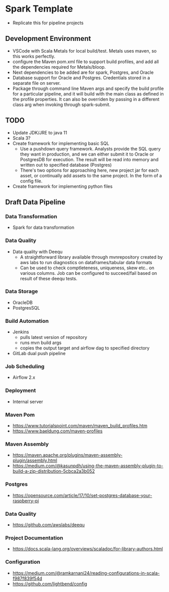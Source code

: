 # Spark Template
- Replicate this for pipeline projects

## Development Environment
- VSCode with Scala Metals for local build/test. Metals uses maven, so this works perfectly. 
- configure the Maven pom.xml file to support build profiles, and add all the dependencies required for Metals/bloop. 
- Next dependencies to be added are for spark, Postgres, and Oracle
- Database support for Oracle and Postgres. Credentials stored in a separate file on server.
- Package through command line Maven args and specify the build profile for a particular pipeline, and it will build with the main class as defined in the profile properties. It can also be overriden by passing in a different class arg when invoking through spark-submit.

## TODO
- Update JDK/JRE to java 11
- Scala 3?
- Create framework for implementing basic SQL
  - Use a pushdown query framework. Analysts provide the SQL query they want in production, and we can either submit it to Oracle or PostgresDB for execution. The result will be read into memory and written out to specified database (Postgres)
  - There's two options for approaching here, new project jar for each asset, or continually add assets to the same project. In the form of a config file.
- Create framework for implementing python files

## Draft Data Pipeline

### Data Transformation
- Spark for data transformation

### Data Quality
- Data quality with Deequ
  - A straightforward library available through mvnrepository created by aws labs to run diagnostics on dataframes/tabular data formats
  - Can be used to check comptleteness, uniqueness, skew etc.. on various columns. Job can be configured to succeed/fail based on result of these deequ tests.

### Data Storage
- OracleDB
- PostgresSQL 

### Build Automation
- Jenkins
  - pulls latest version of repository
  - runs mvn build args
  - copies the output target and airflow dag to specified directory
- GitLab dual push pipeline

### Job Scheduling
- Airflow 2.x

### Deployment
- Internal server

### Maven Pom
- https://www.tutorialspoint.com/maven/maven_build_profiles.htm
- https://www.baeldung.com/maven-profiles

### Maven Assembly
- https://maven.apache.org/plugins/maven-assembly-plugin/assembly.html
- https://medium.com/@kasunpdh/using-the-maven-assembly-plugin-to-build-a-zip-distribution-5cbca2a3b052

### Postgres
- https://opensource.com/article/17/10/set-postgres-database-your-raspberry-pi

### Data Quality
- https://github.com/awslabs/deequ

### Project Documentation
- https://docs.scala-lang.org/overviews/scaladoc/for-library-authors.html

### Configuration
- https://medium.com/@ramkarnani24/reading-configurations-in-scala-f987f839f54d
- https://github.com/lightbend/config
